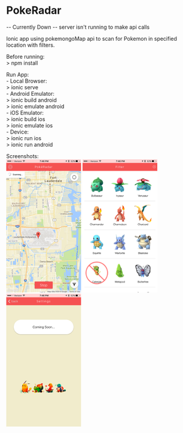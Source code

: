 # PokeRadar
-- Currently Down -- server isn't running to make api calls  

Ionic app using pokemongoMap api to scan for Pokemon in specified location with filters.  

Before running:  
    > npm install  

Run App:  
	- Local Browser:  
		> ionic serve  
	- Android Emulator:  
		> ionic build android  
		> ionic emulate android  
	- iOS Emulator:  
		> ionic build ios  
		> ionic emulate ios  
	- Device:  
		> ionic run ios  
		> ionic run android  

Screenshots:  
<img src="screenshots/main.PNG" width="200px">
<img src="screenshots/filter.PNG" width="200px">
<img src="screenshots/settings.PNG" width="200px">
